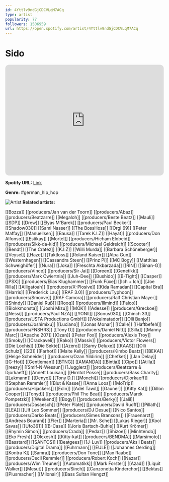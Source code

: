 ```yaml
---
id: 4Yttlv9ndGjCDCVLqM7ACq
type: artist
popularity: 77
followers: 1506959
url: https://open.spotify.com/artist/4Yttlv9ndGjCDCVLqM7ACq
---
```

# Sido

<iframe style="border-radius:12px" src="https://open.spotify.com/embed/artist/4Yttlv9ndGjCDCVLqM7ACq" width="100%" height="352" frameBorder="0" allowfullscreen="" allow="autoplay; clipboard-write; encrypted-media; fullscreen; picture-in-picture" loading="lazy"></iframe>

**Spotify URL:** [Link](https://open.spotify.com/artist/4Yttlv9ndGjCDCVLqM7ACq)

**Genre:**  #german_hip_hop

![Artist](https://i.scdn.co/image/ab6761610000e5ebb4e80e0576308cf6f6e90ed0)
**Related artists:**

[[Bozza]]
[[producers/Jan van der Toorn]]
[[producers/Abaz]]
[[producers/Beatzarre]]
[[Megaloh]]
[[producers/Beste Beatz]]
[[Mauli]]
[[SDP]]
[[Drew]]
[[Elyas M'Barek]]
[[producers/Paul Becker]]
[[Shadow030]]
[[Sami Nasser]]
[[The BossHoss]]
[[Orgi 69]]
[[Peter Maffay]]
[[Manuellsen]]
[[Bausa]]
[[Tarek K.I.Z]]
[[Hayat]]
[[producers/Don Alfonso]]
[[Estikay]]
[[Mortel]]
[[producers/Hicham Elobeid]]
[[producers/Sikk-da-kid]]
[[producers/Michael Geldreich]]
[[Scooter]]
[[Bendt]]
[[The Cratez]]
[[K.I.Z]]
[[Willi Murda]]
[[Barbara Schöneberger]]
[[Veysel]]
[[Haze]]
[[Taktloss]]
[[Roland Kaiser]]
[[Alpa Gun]]
[[Westernhagen]]
[[Cassandra Steen]]
[[Prinz Pi]]
[[MC Bogy]]
[[Matthias Schweighöfer]]
[[Nura]]
[[Joka]]
[[Freschta Akbarzada]]
[[RIN]]
[[Sinan-G]]
[[producers/Vince]]
[[producers/Sir Jai]]
[[Doreen]]
[[Genetikk]]
[[producers/Mark Cwiertnia]]
[[Juh-Dee]]
[[Bushido]]
[[B-Tight]]
[[Casper]]
[[PSX]]
[[producers/Elias Klughammer]]
[[Funk Füxe]]
[[Ich + Ich]]
[[Joe Rilla]]
[[Alligatoah]]
[[producers/X-Plosive]]
[[Kida Ramadan]]
[[Capital Bra]]
[[Harris]]
[[Frederick Lau]]
[[RAF 3.0]]
[[producers/Typhoon]]
[[producers/Smoove]]
[[RAF Camora]]
[[producers/Ralf Christian Mayer]]
[[Shindy]]
[[Daniel Ruß]]
[[Rooq]]
[[producers/Illmind]]
[[Falco]]
[[Blokkmonsta]]
[[Joshi Mizu]]
[[MOK]]
[[Adesse]]
[[producers/Greckoe]]
[[Nessi]]
[[producers/Paul NZA]]
[[YONII]]
[[Sonus030]]
[[Chinch 33]]
[[producers/USTA Productions GmbH]]
[[Vokalmatador]]
[[Olli Banjo]]
[[producers/Joshimixu]]
[[Luciano]]
[[Jonas Monar]]
[[Calle]]
[[Haftbefehl]]
[[producers/FNSHRS]]
[[Tony D]]
[[producers/Daniel Nitt]]
[[Silla]]
[[Manny Marc]]
[[Apache 207]]
[[Ozan]]
[[Peter Fox]]
[[producers/Alexis Troy]]
[[Smoky]]
[[Crackaveli]]
[[Rako]]
[[Massiv]]
[[producers/Victor Flowers]]
[[Die Lochis]]
[[Die Sekte]]
[[Azero]]
[[Samy Deluxe]]
[[KAAS]]
[[Olli Schulz]]
[[23]]
[[Farhot]]
[[Maite Kelly]]
[[producers/Kimbo Beatz]]
[[BEKA]]
[[Helge Schneider]]
[[producers/Ozan Yildirim]]
[[Chefket]]
[[Jan Delay]]
[[G-Hot]]
[[Gentleman]]
[[BTNG]]
[[AMANDA]]
[[Bintia]]
[[Cipo]]
[[Atilla]]
[[reezy]]
[[Smif-N-Wessun]]
[[Jugglerz]]
[[producers/Beatzarre & Djorkaeff]]
[[Annett Louisan]]
[[Hirntot Posse]]
[[producers/Bass Charity]]
[[Lakmann]]
[[Denyo]]
[[Tony D.]]
[[Monchi]]
[[producers/Djorkaeff]]
[[Stephan Remmler]]
[[Blut & Kasse]]
[[Anna Loos]]
[[MoTrip]]
[[producers/Hijackers]]
[[Edin]]
[[Adel Tawil]]
[[Gauner]]
[[Kitty Kat]]
[[Dillon Cooper]]
[[Tonyd]]
[[producers/Phil The Beat]]
[[producers/Marek Pompetzki]]
[[Weekend]]
[[Bogy]]
[[producers/Berky]]
[[Jalil]]
[[producers/Dasaesch]]
[[Peter Plate]]
[[producers/David Ruoff]]
[[Pillath]]
[[LEA]]
[[Ulf Leo Sommer]]
[[producers/DJ Desue]]
[[Nico Santos]]
[[producers/Darko Beats]]
[[producers/Simes Branxons]]
[[Frauenarzt]]
[[Andreas Bourani]]
[[Fler]]
[[Marteria]]
[[Mr. Sche]]
[[Lukas Rieger]]
[[Kool Savas]]
[[Ufo361]]
[[B-Case]]
[[Joris Bartsch-Buhle]]
[[Kurt Krömer]]
[[Rhymin Simon]]
[[producers/Crada]]
[[Pedaz]]
[[Shizoe]]
[[Minhtendo]]
[[Eko Fresh]]
[[Olexesh]]
[[Kitty-kat]]
[[producers/BENDMA]]
[[Marsimoto]]
[[Basstard]]
[[SANTOS]]
[[Beatgees]]
[[J-Luv]]
[[producers/Aksil Beats]]
[[producers/Digital Drama]]
[[Fuhrmann]]
[[EULE]]
[[Johannes Oerding]]
[[Kontra K]]
[[Samra]]
[[producers/Don Tone]]
[[Max Raabe]]
[[producers/Cecil Remmler]]
[[producers/Robert Koch]]
[[Nazar]]
[[producers/Wim Treuner]]
[[Automatikk]]
[[Mark Forster]]
[[Azad]]
[[Liquit Walker]]
[[Mesut]]
[[producers/Sinch]]
[[Canzonetta Kinderchor]]
[[Bektas]]
[[Plusmacher]]
[[Milonair]]
[[Bass Sultan Hengzt]]
